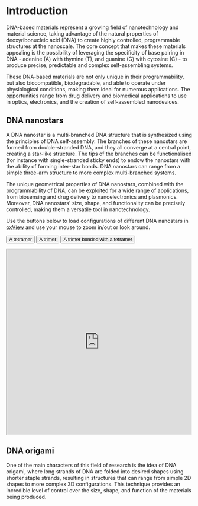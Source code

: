 <!--
.. title: DNA-based materials
.. slug: dna-based-materials
.. date: 2023-07-26 17:09:01 UTC+02:00
.. tags: 
.. category: research
.. link: 
.. description: 
.. type: text
-->

# Introduction

DNA-based materials represent a growing field of nanotechnology and material science, taking advantage of the natural properties of deoxyribonucleic acid (DNA) to create highly controlled, programmable structures at the nanoscale. The core concept that makes these materials appealing is the possibility of leveraging the specificity of base pairing in DNA - adenine (A) with thymine (T), and guanine (G) with cytosine (C) - to produce precise, predictable and complex self-assembling systems.

These DNA-based materials are not only unique in their programmability, but also biocompatible, biodegradable, and able to operate under physiological conditions, making them ideal for numerous applications. The opportunities range from drug delivery and biomedical applications to use in optics, electronics, and the creation of self-assembled nanodevices.

## DNA nanostars

A DNA nanostar is a multi-branched DNA structure that is synthesized using the principles of DNA self-assembly. The branches of these nanostars are formed from double-stranded DNA, and they all converge at a central point, creating a star-like structure. The tips of the branches can be functionalised (for instance with single-stranded sticky ends) to endow the nanostars with the ability of forming inter-star bonds. DNA nanostars can range from a simple three-arm structure to more complex multi-branched systems.

The unique geometrical properties of DNA nanostars, combined with the programmability of DNA, can be exploited for a wide range of applications, from biosensing and drug delivery to nanoelectronics and plasmonics. Moreover, DNA nanostars' size, shape, and functionality can be precisely controlled, making them a versatile tool in nanotechnology.

Use the buttons below to load configurations of different DNA nanostars in [oxView](https://sulcgroup.github.io/oxdna-viewer/) and use your mouse to zoom in/out or look around. 

<button onclick="load_oxview_conf({{% rel_url dst=/configurations/tetramer.top %}}, {{% rel_url dst=/configurations/tetramer.dat %}}, 'oxview-frame')">A tetramer</button>
<button onclick="load_oxview_conf({{% rel_url dst=/configurations/trimer.top %}}, {{% rel_url dst=/configurations/trimer.dat %}}, 'oxview-frame')">A trimer</button>
<button onclick="load_oxview_conf({{% rel_url dst=/configurations/trimer_tetramer.top %}}, {{% rel_url dst=/configurations/trimer_tetramer.dat %}}, 'oxview-frame')">A trimer bonded with a tetramer</button>

<iframe width="99%" height="500"  src="https://sulcgroup.github.io/oxdna-viewer/" id="oxview-frame"></iframe>

## DNA origami

One of the main characters of this field of research is the idea of DNA origami, where long strands of DNA are folded into desired shapes using shorter staple strands, resulting in structures that can range from simple 2D shapes to more complex 3D configurations. This technique provides an incredible level of control over the size, shape, and function of the materials being produced.
